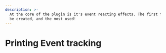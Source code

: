 ```yaml
---
description: >-
  At the core of the plugin is it's event reacting effects. The first feature to
  be created, and the most used!
---
```


# Printing Event tracking

